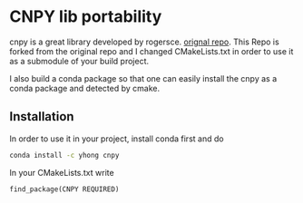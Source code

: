 # CNPY lib portability

cnpy is a great library developed by rogersce. [orignal repo](https://github.com/rogersce/cnpy).
This Repo is forked from the original repo and I changed CMakeLists.txt in order to use it as a submodule of your build project.

I also build a conda package so that one can easily install the cnpy as a conda package and detected by cmake.


## Installation
In order to use it in your project, install conda first and do
```bash
conda install -c yhong cnpy
```

In your CMakeLists.txt write
```
find_package(CNPY REQUIRED)
```
